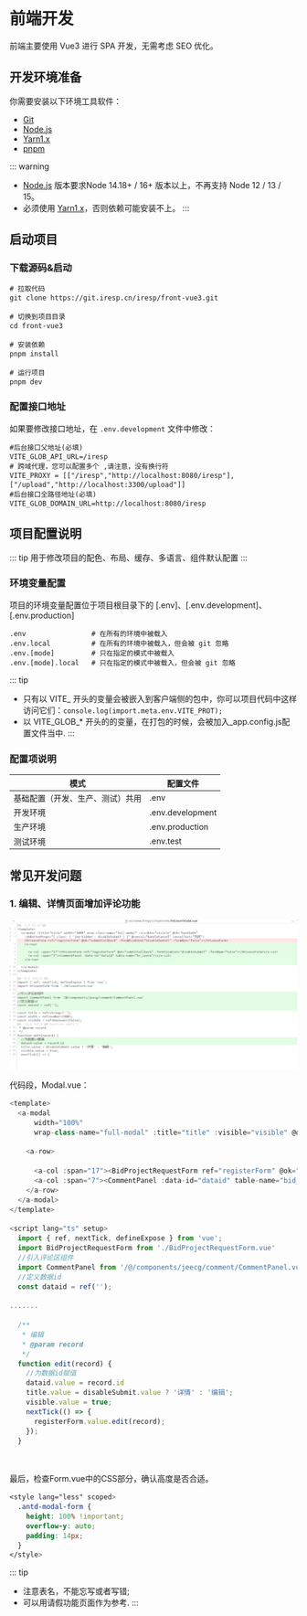 # 前端开发

前端主要使用 Vue3 进行 SPA 开发，无需考虑 SEO 优化。

## 开发环境准备

你需要安装以下环境工具软件：

- [Git](https://git-scm.com/)
- [Node.js](http://nodejs.org/)
- [Yarn1.x](https://yarnpkg.com/)
- [pnpm](https://www.pnpm.cn/)

::: warning
- [Node.js](http://nodejs.org/) 版本要求Node 14.18+ / 16+ 版本以上，不再支持 Node 12 / 13 / 15。
- 必须使用 [Yarn1.x](https://yarnpkg.com/)，否则依赖可能安装不上。
:::

## 启动项目

### 下载源码&启动

```shell
# 拉取代码
git clone https://git.iresp.cn/iresp/front-vue3.git

# 切换到项目目录
cd front-vue3

# 安装依赖
pnpm install

# 运行项目
pnpm dev
```

### 配置接口地址

如果要修改接口地址，在 `.env.development` 文件中修改：

```
#后台接口父地址(必填)
VITE_GLOB_API_URL=/iresp
# 跨域代理，您可以配置多个 ,请注意，没有换行符
VITE_PROXY = [["/iresp","http://localhost:8080/iresp"],["/upload","http://localhost:3300/upload"]]
#后台接口全路径地址(必填)
VITE_GLOB_DOMAIN_URL=http://localhost:8080/iresp
```

## 项目配置说明

::: tip
用于修改项目的配色、布局、缓存、多语言、组件默认配置
:::

### 环境变量配置

项目的环境变量配置位于项目根目录下的 [.env]、[.env.development]、[.env.production]

```
.env                # 在所有的环境中被载入
.env.local          # 在所有的环境中被载入，但会被 git 忽略
.env.[mode]         # 只在指定的模式中被载入
.env.[mode].local   # 只在指定的模式中被载入，但会被 git 忽略
```

::: tip
- 只有以 VITE_  开头的变量会被嵌入到客户端侧的包中，你可以项目代码中这样访问它们：```console.log(import.meta.env.VITE_PROT);```
- 以 VITE_GLOB_* 开头的的变量，在打包的时候，会被加入_app.config.js配置文件当中.
:::

### 配置项说明

| 模式                             | 配置文件         |
| -------------------------------- | ---------------- |
| 基础配置（开发、生产、测试）共用 | .env             |
| 开发环境                         | .env.development |
| 生产环境                         | .env.production  |
| 测试环境                         | .env.test        |



## 常见开发问题

### 1. 编辑、详情页面增加评论功能

![image-20240711145158163](/image-20240711145158163.png)

代码段，Modal.vue：

```javascript
<template>
  <a-modal 
      width="100%"
      wrap-class-name="full-modal" :title="title" :visible="visible" @ok="handleOk" :okButtonProps="{ class: { 'jee-hidden': disableSubmit } }" @cancel="handleCancel" cancelText="关闭">

    <a-row>
      
      <a-col :span="17"><BidProjectRequestForm ref="registerForm" @ok="submitCallback" :formDisabled="disableSubmit" :formBpm="false"></BidProjectRequestForm></a-col>
      <a-col :span="7"><CommentPanel :data-id="dataid" table-name="bid_project_request"/></a-col>
    </a-row>
  </a-modal>
</template>

<script lang="ts" setup>
  import { ref, nextTick, defineExpose } from 'vue';
  import BidProjectRequestForm from './BidProjectRequestForm.vue'
  //引入评论区组件
  import CommentPanel from '/@/components/jeecg/comment/CommentPanel.vue' 
  //定义数据id
  const dataid = ref('');

.......

  /**
   * 编辑
   * @param record
   */
  function edit(record) {
    //为数据id赋值
    dataid.value = record.id
    title.value = disableSubmit.value ? '详情' : '编辑';
    visible.value = true;
    nextTick(() => {
      registerForm.value.edit(record);
    });
  }
  
  
```



最后，检查Form.vue中的CSS部分，确认高度是否合适。

```css
<style lang="less" scoped>
  .antd-modal-form {
    height: 100% !important;
    overflow-y: auto;
    padding: 14px;
  }
</style>
```

::: tip

- 注意表名，不能忘写或者写错;
- 可以用请假功能页面作为参考.
  :::